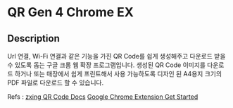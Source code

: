 # QR Gen 4 Chrome EX


## Description

Url 연결, Wi-Fi 연결과 같은 기능을 가진 QR Code를 쉽게 생성해주고 다운로드 받을 수 있도록 돕는 구글 크롬 웹 확장 프로그램입니다.
생성된 QR Code 이미지를 다운로드 하거나 또는 매장에서 쉽게 프린트해서 사용 가능하도록 디자인 된 A4용지 크기의 PDF 파일로 다운로드 할 수 있습니다.


Refs :
[zxing QR Code Docs](https://github.com/zxing/zxing/wiki/Barcode-Contents#wi-fi-network-config-android-ios-11)
[Google Chrome Extension Get Started](https://developer.chrome.com/docs/extensions/mv3/getstarted/)
